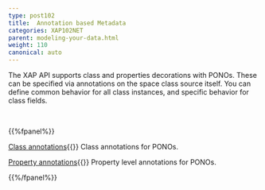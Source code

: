 ```yaml
---
type: post102
title:  Annotation based Metadata
categories: XAP102NET
parent: modeling-your-data.html
weight: 110
canonical: auto
---
```




The XAP API supports class  and properties decorations with PONOs. These can be specified via annotations on the space class source itself. You can define common behavior for all class instances, and specific behavior for class fields.

<br>

{{%fpanel%}}

[Class annotations](./pono-class-annotations.html){{<wbr>}}
Class annotations for PONOs.

[Property annotations](./pono-attribute-annotations.html){{<wbr>}}
Property level annotations for PONOs.

{{%/fpanel%}}
